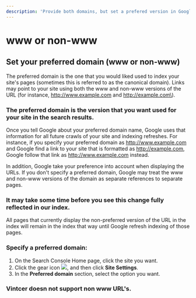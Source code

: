```yaml
---
description: 'Provide both domains, but set a prefered version in Google Webmaster Tools'
---
```


# www or non-www

## Set your preferred domain \(www or non-www\)

The preferred domain is the one that you would liked used to index your site's pages \(sometimes this is referred to as the canonical domain\). Links may point to your site using both the www and non-www versions of the URL \(for instance, http://www.example.com and http://example.com\).

### The preferred domain is the version that you want used for your site in the search results.

Once you tell Google about  your preferred domain name, Google uses that information for all future crawls of your site and indexing refreshes. For instance, if you specify your preferred domain as http://www.example.com and Google find a link to your site that is formatted as http://example.com, Google follow that link as http://www.example.com instead.

 In addition, Google take your preference into account when displaying the URLs. If you don't specify a preferred domain, Google may treat the www and non-www versions of the domain as separate references to separate pages.

### It may take some time before you see this change fully reflected in our index. 

All pages that currently display the non-preferred version of the URL in the index will remain in the index that way until Google refresh  indexing of those pages.

### Specify a preferred domain:

1. On the Search Console Home page, click the site you want.
2. Click the gear icon ![](https://lh3.googleusercontent.com/6iD_JcqCzlkeCEcs6mwEdck4AC1tqiFx7Jk6Ww_OtvL1bE4KMYN-PeXkMYNm1Q=w18), and then click **Site Settings**.
3. In the **Preferred domain** section, select the option you want.

### Vintcer doesn not support non www URL's.
